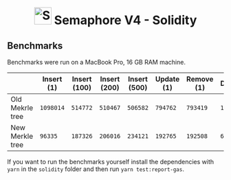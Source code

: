 <p align="center">
    <h1 align="center">
        <picture>
            <source media="(prefers-color-scheme: dark)" srcset="https://github.com/semaphore-protocol/website/blob/main/static/img/semaphore-icon-dark.svg">
            <source media="(prefers-color-scheme: light)" srcset="https://github.com/semaphore-protocol/website/blob/main/static/img/semaphore-icon.svg">
            <img width="40" alt="Semaphore icon." src="https://github.com/semaphore-protocol/website/blob/main/static/img/semaphore-icon.svg">
        </picture>
        Semaphore V4 - Solidity
    </h1>
</p>

## Benchmarks

Benchmarks were run on a MacBook Pro, 16 GB RAM machine.

|                 | Insert (1) | Insert (100) | Insert (200) | Insert (500) | Update (1) | Remove (1) | Deployment |
| --------------- | ---------- | ------------ | ------------ | ------------ | ---------- | ---------- | ---------- |
| Old Mekrle tree | `1098014`  | `514772`     | `510467`     | `506582`     | `794762`   | `793419`   | `1834586`  |
| New Merkle tree | `96335`    | `187326`     | `206016`     | `234121`     | `192765`   | `192508`   | `663315`   |

If you want to run the benchmarks yourself install the dependencies with `yarn` in the `solidity` folder and then run `yarn test:report-gas`.
